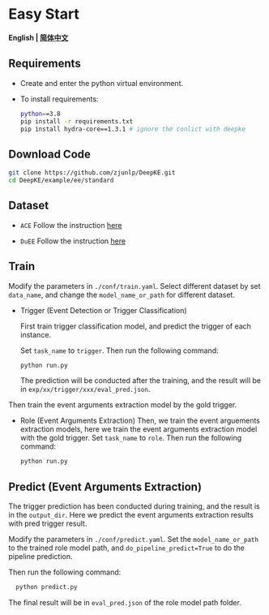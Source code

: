 # Easy Start

<p align="left">
    <b> English | <a href="./README_CN.md">简体中文</a> </b>
</p>

## Requirements

- Create and enter the python virtual environment.

- To install requirements:
  ```bash
  python==3.8
  pip install -r requirements.txt
  pip install hydra-core==1.3.1 # ignore the conlict with deepke
  ```

## Download Code

```bash
git clone https://github.com/zjunlp/DeepKE.git
cd DeepKE/example/ee/standard
```

## Dataset
- `ACE`
Follow the instruction [here](./data/ACE/README.md)

- `DuEE`
Follow the instruction [here](./data/DuEE/README.md)

## Train

Modify the parameters in `./conf/train.yaml`. Select different dataset by set `data_name`, and change the `model_name_or_path` for different dataset.

- Trigger (Event Detection or Trigger Classification)
  
  First train trigger classification model, and predict the trigger of each instance.
  
  Set `task_name` to `trigger`.
  Then run the following command:
  
  ```bash
  python run.py
  ```
  
  The prediction will be conducted after the training, and the result will be in `exp/xx/trigger/xxx/eval_pred.json`.

Then train the event arguments extraction model by the gold trigger.
- Role (Event Arguments Extraction)
  Then, we train the event arguements extraction models, here we train the event arguments extraction model with the gold trigger.
  Set `task_name` to `role`.
  Then run the following command:
  
  ```bash
  python run.py
  ```

## Predict (Event Arguments Extraction)

The trigger prediction has been conducted during training, and the result is in the `output_dir`. Here we predict the event arguments extraction results with pred trigger result.

Modify the parameters in `./conf/predict.yaml`. Set the `model_name_or_path` to the trained role model path, and `do_pipeline_predict=True` to do the pipeline prediction.

Then run the following command:
```bash
  python predict.py
```
The final result will be in `eval_pred.json` of the role model path folder.